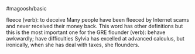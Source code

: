 #magoosh/basic

fleece (verb): to deceive 
Many people have been fleeced by Internet scams and never received their money back. 
This word has other definitions but this is the most important one for the GRE 
flounder (verb): behave awkwardly; have difficulties 
Sylvia has excelled at advanced calculus, but ironically, when she has deal with taxes, she flounders. 
